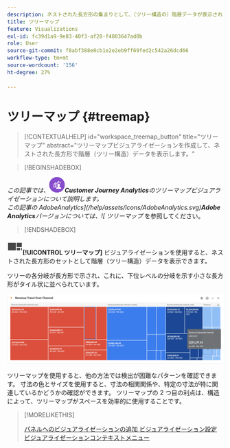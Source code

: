 ```yaml
---
description: ネストされた長方形の集まりとして、（ツリー構造の）階層データが表示されます。
title: ツリーマップ
feature: Visualizations
exl-id: fc39d1a9-9e83-40f3-af28-f4803647ad0b
role: User
source-git-commit: f8abf388e0cb1e2e2eb9ff69fed2c542a26dcd66
workflow-type: tm+mt
source-wordcount: '156'
ht-degree: 27%

---
```


# ツリーマップ {#treemap}

<!-- markdownlint-disable MD034 -->

>[!CONTEXTUALHELP]
>id="workspace_treemap_button"
>title="ツリーマップ"
>abstract="ツリーマップビジュアライゼーションを作成して、ネストされた長方形で階層（ツリー構造）データを表示します。"

<!-- markdownlint-enable MD034 -->


>[!BEGINSHADEBOX]

*この記事では、![CustomerJourneyAnalytics](/help/assets/icons/CustomerJourneyAnalytics.svg)**Customer Journey Analytics**のツリーマップビジュアライゼーションについて説明します。<br/> この記事の [](https://experienceleague.adobe.com/en/docs/analytics/analyze/analysis-workspace/visualizations/treemap) AdobeAnalytics](/help/assets/icons/AdobeAnalytics.svg)**Adobe Analytics**バージョンについては、![ ツリーマップ* を参照してください。

>[!ENDSHADEBOX]


![GraphTree](/help/assets/icons/GraphTree.svg)**[!UICONTROL ツリーマップ]** ビジュアライゼーションを使用すると、ネストされた長方形のセットとして階層（ツリー構造）データを表示できます。

ツリーの各分岐が長方形で示され、これに、下位レベルの分岐を示す小さな長方形がタイル状に並べられています。

![ サブブランチを表す小さい長方形のタイルを示したツリーマップの例 ](assets/treemap.png)

ツリーマップを使用すると、他の方法では検出が困難なパターンを確認できます。 寸法の色とサイズを使用すると、寸法の相関関係や、特定の寸法が特に関連しているかどうかの確認ができます。 ツリーマップの 2 つ目の利点は、構造によって、ツリーマップがスペースを効率的に使用することです。


>[!MORELIKETHIS]
>
>[ パネルへのビジュアライゼーションの追加 ](/help/analysis-workspace/visualizations/freeform-analysis-visualizations.md#add-visualizations-to-a-panel)
>[ビジュアライゼーション設定 ](/help/analysis-workspace/visualizations/freeform-analysis-visualizations.md#settings)
>[ビジュアライゼーションコンテキストメニュー ](/help/analysis-workspace/visualizations/freeform-analysis-visualizations.md#context-menu)
>


